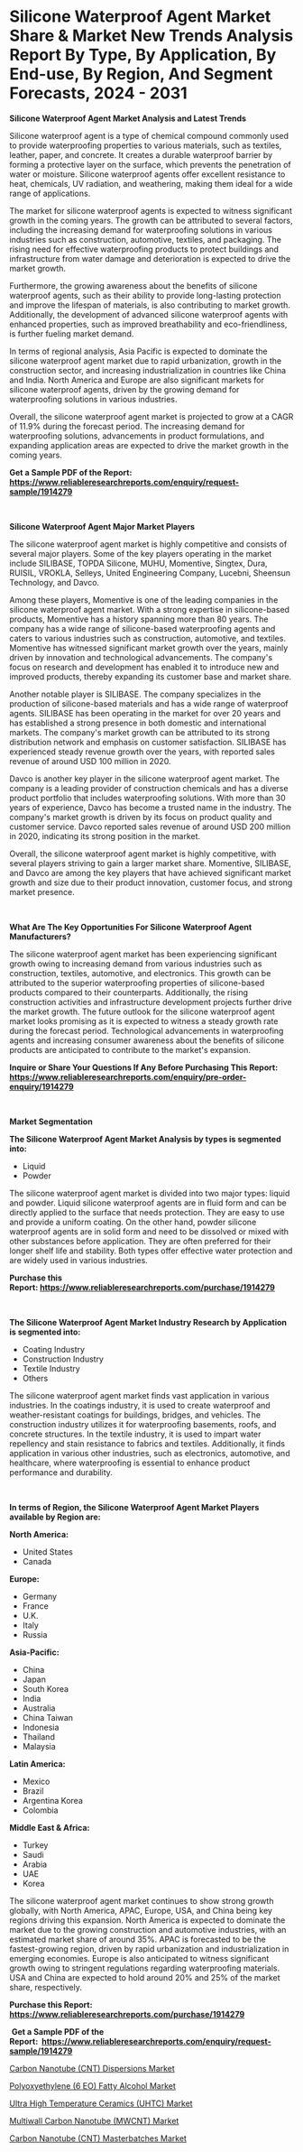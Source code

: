 <p><h1>Silicone Waterproof Agent Market Share & Market New Trends Analysis Report By Type, By Application, By End-use, By Region, And Segment Forecasts, 2024 - 2031</h1></p><p><strong>Silicone Waterproof Agent Market Analysis and Latest Trends</strong></p>
<p><p>Silicone waterproof agent is a type of chemical compound commonly used to provide waterproofing properties to various materials, such as textiles, leather, paper, and concrete. It creates a durable waterproof barrier by forming a protective layer on the surface, which prevents the penetration of water or moisture. Silicone waterproof agents offer excellent resistance to heat, chemicals, UV radiation, and weathering, making them ideal for a wide range of applications.</p><p>The market for silicone waterproof agents is expected to witness significant growth in the coming years. The growth can be attributed to several factors, including the increasing demand for waterproofing solutions in various industries such as construction, automotive, textiles, and packaging. The rising need for effective waterproofing products to protect buildings and infrastructure from water damage and deterioration is expected to drive the market growth.</p><p>Furthermore, the growing awareness about the benefits of silicone waterproof agents, such as their ability to provide long-lasting protection and improve the lifespan of materials, is also contributing to market growth. Additionally, the development of advanced silicone waterproof agents with enhanced properties, such as improved breathability and eco-friendliness, is further fueling market demand.</p><p>In terms of regional analysis, Asia Pacific is expected to dominate the silicone waterproof agent market due to rapid urbanization, growth in the construction sector, and increasing industrialization in countries like China and India. North America and Europe are also significant markets for silicone waterproof agents, driven by the growing demand for waterproofing solutions in various industries.</p><p>Overall, the silicone waterproof agent market is projected to grow at a CAGR of 11.9% during the forecast period. The increasing demand for waterproofing solutions, advancements in product formulations, and expanding application areas are expected to drive the market growth in the coming years.</p></p>
<p><strong>Get a Sample PDF of the Report:&nbsp; <a href="https://www.reliableresearchreports.com/enquiry/request-sample/1914279">https://www.reliableresearchreports.com/enquiry/request-sample/1914279</a></strong></p>
<p>&nbsp;</p>
<p><strong>Silicone Waterproof Agent Major Market Players</strong></p>
<p><p>The silicone waterproof agent market is highly competitive and consists of several major players. Some of the key players operating in the market include SILIBASE, TOPDA Silicone, MUHU, Momentive, Singtex, Dura, RUISIL, VROKLA, Selleys, United Engineering Company, Lucebni, Sheensun Technology, and Davco.</p><p>Among these players, Momentive is one of the leading companies in the silicone waterproof agent market. With a strong expertise in silicone-based products, Momentive has a history spanning more than 80 years. The company has a wide range of silicone-based waterproofing agents and caters to various industries such as construction, automotive, and textiles. Momentive has witnessed significant market growth over the years, mainly driven by innovation and technological advancements. The company's focus on research and development has enabled it to introduce new and improved products, thereby expanding its customer base and market share.</p><p>Another notable player is SILIBASE. The company specializes in the production of silicone-based materials and has a wide range of waterproof agents. SILIBASE has been operating in the market for over 20 years and has established a strong presence in both domestic and international markets. The company's market growth can be attributed to its strong distribution network and emphasis on customer satisfaction. SILIBASE has experienced steady revenue growth over the years, with reported sales revenue of around USD 100 million in 2020.</p><p>Davco is another key player in the silicone waterproof agent market. The company is a leading provider of construction chemicals and has a diverse product portfolio that includes waterproofing solutions. With more than 30 years of experience, Davco has become a trusted name in the industry. The company's market growth is driven by its focus on product quality and customer service. Davco reported sales revenue of around USD 200 million in 2020, indicating its strong position in the market.</p><p>Overall, the silicone waterproof agent market is highly competitive, with several players striving to gain a larger market share. Momentive, SILIBASE, and Davco are among the key players that have achieved significant market growth and size due to their product innovation, customer focus, and strong market presence.</p></p>
<p>&nbsp;</p>
<p><strong>What Are The Key Opportunities For Silicone Waterproof Agent Manufacturers?</strong></p>
<p><p>The silicone waterproof agent market has been experiencing significant growth owing to increasing demand from various industries such as construction, textiles, automotive, and electronics. This growth can be attributed to the superior waterproofing properties of silicone-based products compared to their counterparts. Additionally, the rising construction activities and infrastructure development projects further drive the market growth. The future outlook for the silicone waterproof agent market looks promising as it is expected to witness a steady growth rate during the forecast period. Technological advancements in waterproofing agents and increasing consumer awareness about the benefits of silicone products are anticipated to contribute to the market's expansion.</p></p>
<p><strong>Inquire or Share Your Questions If Any Before Purchasing This Report: <a href="https://www.reliableresearchreports.com/enquiry/pre-order-enquiry/1914279">https://www.reliableresearchreports.com/enquiry/pre-order-enquiry/1914279</a></strong></p>
<p>&nbsp;</p>
<p><strong>Market Segmentation</strong></p>
<p><strong>The Silicone Waterproof Agent Market Analysis by types is segmented into:</strong></p>
<p><ul><li>Liquid</li><li>Powder</li></ul></p>
<p><p>The silicone waterproof agent market is divided into two major types: liquid and powder. Liquid silicone waterproof agents are in fluid form and can be directly applied to the surface that needs protection. They are easy to use and provide a uniform coating. On the other hand, powder silicone waterproof agents are in solid form and need to be dissolved or mixed with other substances before application. They are often preferred for their longer shelf life and stability. Both types offer effective water protection and are widely used in various industries.</p></p>
<p><strong>Purchase this Report:&nbsp;<a href="https://www.reliableresearchreports.com/purchase/1914279">https://www.reliableresearchreports.com/purchase/1914279</a></strong></p>
<p>&nbsp;</p>
<p><strong>The Silicone Waterproof Agent Market Industry Research by Application is segmented into:</strong></p>
<p><ul><li>Coating Industry</li><li>Construction Industry</li><li>Textile Industry</li><li>Others</li></ul></p>
<p><p>The silicone waterproof agent market finds vast application in various industries. In the coatings industry, it is used to create waterproof and weather-resistant coatings for buildings, bridges, and vehicles. The construction industry utilizes it for waterproofing basements, roofs, and concrete structures. In the textile industry, it is used to impart water repellency and stain resistance to fabrics and textiles. Additionally, it finds application in various other industries, such as electronics, automotive, and healthcare, where waterproofing is essential to enhance product performance and durability.</p></p>
<p>&nbsp;</p>
<p><strong>In terms of Region, the Silicone Waterproof Agent Market Players available by Region are:</strong></p>
<p>
    <p> <strong> North America: </strong>
        <ul>
            <li>United States</li>
            <li>Canada</li>
        </ul>
        </p> 
    <p> <strong> Europe: </strong>
        <ul>
            <li>Germany</li>
            <li>France</li>
            <li>U.K.</li>
            <li>Italy</li>
            <li>Russia</li>
        </ul>
        </p> 
    <p> <strong> Asia-Pacific: </strong>
        <ul>
            <li>China</li>
            <li>Japan</li>
            <li>South Korea</li>
            <li>India</li>
            <li>Australia</li>
            <li>China Taiwan</li>
            <li>Indonesia</li>
            <li>Thailand</li>
            <li>Malaysia</li>
        </ul>
        </p> 
    <p> <strong> Latin America: </strong>
        <ul>
            <li>Mexico</li>
            <li>Brazil</li>
            <li>Argentina Korea</li>
            <li>Colombia</li>
        </ul>
        </p> 
    <p> <strong> Middle East & Africa: </strong>
        <ul>
            <li>Turkey</li>
            <li>Saudi</li>
            <li>Arabia</li>
            <li>UAE</li>
            <li>Korea</li>
        </ul>
    </p>
    </p>
<p><p>The silicone waterproof agent market continues to show strong growth globally, with North America, APAC, Europe, USA, and China being key regions driving this expansion. North America is expected to dominate the market due to the growing construction and automotive industries, with an estimated market share of around 35%. APAC is forecasted to be the fastest-growing region, driven by rapid urbanization and industrialization in emerging economies. Europe is also anticipated to witness significant growth owing to stringent regulations regarding waterproofing materials. USA and China are expected to hold around 20% and 25% of the market share, respectively.</p></p>
<p><strong>Purchase this Report: <a href="https://www.reliableresearchreports.com/purchase/1914279">https://www.reliableresearchreports.com/purchase/1914279</a></strong></p>
<p>&nbsp;<strong>Get a Sample PDF of the Report:&nbsp;&nbsp;<a href="https://www.reliableresearchreports.com/enquiry/request-sample/1914279">https://www.reliableresearchreports.com/enquiry/request-sample/1914279</a></strong></p>
<p><strong></strong></p>
<p><p><a href="https://github.com/rahu1503/Market-Research-Report-List-1/blob/main/carbon-nanotube-cnt-dispersions-market.md">Carbon Nanotube (CNT) Dispersions Market</a></p><p><a href="https://github.com/rahu1506/Market-Research-Report-List-1/blob/main/polyoxyethylene-6-eo-fatty-alcohol-market.md">Polyoxyethylene (6 EO) Fatty Alcohol Market</a></p><p><a href="https://github.com/rahu1502/Market-Research-Report-List-1/blob/main/ultra-high-temperature-ceramics-uhtc-market.md">Ultra High Temperature Ceramics (UHTC) Market</a></p><p><a href="https://github.com/rahu1505/Market-Research-Report-List-1/blob/main/multiwall-carbon-nanotube-mwcnt-market.md">Multiwall Carbon Nanotube (MWCNT) Market</a></p><p><a href="https://github.com/rahu1501/Market-Research-Report-List-1/blob/main/carbon-nanotube-cnt-masterbatches-market.md">Carbon Nanotube (CNT) Masterbatches Market</a></p></p>